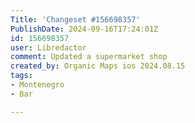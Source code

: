 ```yaml
---
Title: 'Changeset #156698357'
PublishDate: 2024-09-16T17:24:01Z
id: 156698357
user: Libredactor
comment: Updated a supermarket shop
created_by: Organic Maps ios 2024.08.15
tags:
- Montenegro
- Bar

---
```

